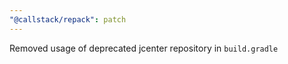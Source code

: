 ```yaml
---
"@callstack/repack": patch
---
```


Removed usage of deprecated jcenter repository in `build.gradle`

